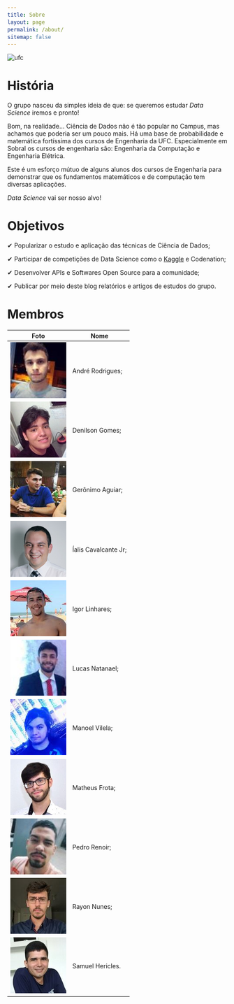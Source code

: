 ```yaml
---
title: Sobre
layout: page
permalink: /about/
sitemap: false
---
```



![ufc](/images/ufc.jpg)

# História

O grupo nasceu da simples ideia de que: se queremos estudar *Data Science*
iremos e pronto!

Bom, na realidade... Ciência de Dados não é tão popular no Campus, mas
achamos que poderia ser um pouco mais. Há uma base de probabilidade e matemática
fortíssima dos cursos de Engenharia da UFC. Especialmente em Sobral os
cursos de engenharia são: Engenharia da Computação e Engenharia
Elétrica.

Este é um esforço mútuo de alguns alunos dos cursos de Engenharia
para demonstrar que os fundamentos matemáticos e de computação tem
diversas aplicações.

*Data Science* vai ser nosso alvo!

# Objetivos
✔ Popularizar o estudo e aplicação das técnicas de Ciência de Dados;

✔ Participar de competições de Data Science como o [Kaggle](http://kaggle.com) e Codenation;

✔ Desenvolver APIs e Softwares Open Source para a comunidade;

✔ Publicar por meio deste blog relatórios e artigos de estudos do grupo.

# Membros
|Foto                                 |Nome                |
|-------------------------------------| -------------------|
| ![ufc](/images/andre_rodrigues.jpg) |André Rodrigues;    |
| ![ufc](/images/denilson_gomes.jpg)  |Denilson Gomes;     |
| ![ufc](/images/geronimo_pereira.jpg)|Gerônimo Aguiar;    |
| ![ufc](/images/ialis_cavalcante.jpg)|Íalis Cavalcante Jr;|
| ![ufc](/images/igor_linhares.jpg)   |Igor Linhares;      |
| ![ufc](/images/lucas_natanael.jpg)  |Lucas Natanael;     |
| ![ufc](/images/manoel_vilela.jpg)   |Manoel Vilela;      |
| ![ufc](/images/matheus_frota.jpg)   |Matheus Frota;      |
| ![ufc](/images/pedro_renoir.jpg)    |Pedro Renoir;       |
| ![ufc](/images/rayon_nunes.jpg)     |Rayon Nunes;        |
| ![ufc](/images/samuel_hericles.jpeg)|Samuel Hericles.    | 

